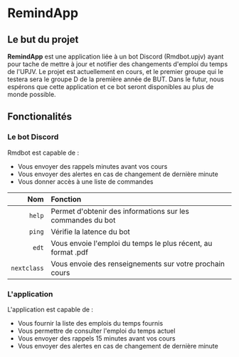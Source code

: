 # RemindApp

## Le but du projet
 **RemindApp** est une application liée à un bot Discord (Rmdbot.upjv) ayant pour tache de mettre à jour et notifier des changements d'emploi du temps de l'UPJV. Le projet est actuellement en cours, et le premier groupe qui le testera sera le groupe D de la première année de BUT. Dans le futur, nous espérons que cette application et ce bot seront disponibles au plus de monde possible.

## Fonctionalités

### Le bot Discord

Rmdbot est capable de :
- Vous envoyer des rappels minutes avant vos cours
- Vous envoyer des alertes en cas de changement de dernière minute
- Vous donner accès à une liste de commandes

| Nom | Fonction |
| -----------: | :------------ |
| `help`  | Permet d'obtenir des informations sur les commandes du bot |
| `ping` | Vérifie la latence du bot |
| `edt` | Vous envoie l'emploi du temps le plus récent, au format .pdf |
| `nextclass` | Vous envoie des renseignements sur votre prochain cours |

### L'application

L'application est capable de :
- Vous fournir la liste des emplois du temps fournis
- Vous permettre de consulter l'emploi du temps actuel
- Vous envoyer des rappels 15 minutes avant vos cours
- Vous envoyer des alertes en cas de changement de dernière minute